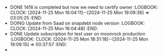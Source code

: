 - DONE 1418 is completed but now we need to certify owner
  :LOGBOOK:
  CLOCK: [2024-11-25 Mon 16:04:11]--[2024-11-25 Mon 19:09:36] =>  03:05:25
  :END:
- DOING Update from Saad on snapdebt node version
  :LOGBOOK:
  CLOCK: [2024-11-25 Mon 16:04:48]
  :END:
- DONE Update subscription for test user on moonrock production
  :LOGBOOK:
  CLOCK: [2024-11-25 Mon 18:31:18]--[2024-11-25 Mon 19:09:15] =>  00:37:57
  :END:
-